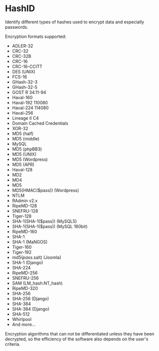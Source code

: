 # HashID
Identify different types of hashes used to encrypt data and especially passwords.

Encryption formats supported:

* ADLER-32
* CRC-32
* CRC-32B
* CRC-16
* CRC-16-CCITT
* DES (UNIX)
* FCS-16
* GHash-32-3
* GHash-32-5
* GOST R 34.11-94
* Haval-160
* Haval-192 110080
* Haval-224 114080
* Haval-256
* Lineage II C4
* Domain Cached Credentials
* XOR-32
* MD5 (half)
* MD5 (middle)
* MySQL
* MD5 (phpBB3)
* MD5 (UNIX)
* MD5 (Wordpress)
* MD5 (APR)
* Haval-128
* MD2
* MD4
* MD5
* MD5(HMAC($pass)) (Wordpress)
* NTLM
* RAdmin v2.x
* RipeMD-128
* SNEFRU-128
* Tiger-128
* SHA-1(SHA-1($pass)) (MySQL5)
* SHA-1(SHA-1($pass)) (MySQL 160bit)
* RipeMD-160
* SHA-1
* SHA-1 (MaNGOS)
* Tiger-160
* Tiger-192
* md5($pass.$salt) (Joomla)
* SHA-1 (Django)
* SHA-224
* RipeMD-256
* SNEFRU-256
* SAM (LM_hash:NT_hash)
* RipeMD-320
* SHA-256
* SHA-256 (Django)
* SHA-384
* SHA-384 (Django)
* SHA-512
* Whirlpool
* And more…

Encryption algorithms that can not be differentiated unless they have been decrypted, so the efficiency of the software also depends on the user's criteria.
